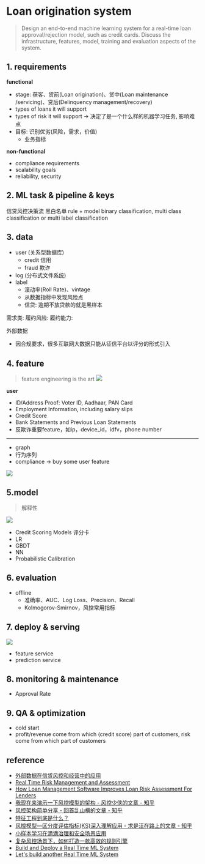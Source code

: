 # Loan origination system

> Design an end-to-end machine learning system for a real-time loan approval/rejection model, such as credit cards. Discuss the infrastructure, features, model, training and evaluation aspects of the system.

## 1. requirements

**functional**

- stage: 获客、贷前(Loan origination)、贷中(Loan maintenance /servicing)、贷后(Delinquency management/recovery)
- types of loans it will support
- types of risk it will support -> 决定了是一个什么样的机器学习任务, 影响难点
- 目标: 识别优劣(风险，需求，价值)
  - 业务指标

**non-functional**

- compliance requirements
- scalability goals
- reliability, security

## 2. ML task & pipeline & keys

信贷风控决策流
黑白名单
rule + model
binary classification, multi class classification or multi label classification

## 3. data

- user (关系型数据库)
  - credit 信用
  - fraud 欺诈
- log (分布式文件系统)
- label
  - 滚动率(Roll Rate)、vintage
  - 从数据指标中发现风险点
  - 信贷: 逾期不放贷款的就是黑样本

需求类:
履约风险:
履约能力:

外部数据

- 因合规要求，很多互联网大数据只能从征信平台以评分的形式引入

## 4. feature

> feature engineering is the art
> ![](../../.github/assets/03ml-loan-feature.png)

**user**

- ID/Address Proof: Voter ID, Aadhaar, PAN Card
- Employment Information, including salary slips
- Credit Score
- Bank Statements and Previous Loan Statements
- 反欺诈重要feature，如ip，device_id，idfv，phone number

---

- graph
- 行为序列
- compliance -> buy some user feature

![](../../.github/assets/03ml-loan-feature2.png)

## 5.model

> 解释性

![](../../.github/assets/03ml-loan-train.png)

- Credit Scoring Models 评分卡
- LR
- GBDT
- NN
- Probabilistic Calibration

## 6. evaluation

- offline
  - 准确率、AUC、Log Loss、Precision、Recall
  - Kolmogorov-Smirnov，风控常用指标

## 7. deploy & serving

![](../../.github/assets/03ml-loan-inference.png)

- feature service
- prediction service

## 8. monitoring & maintenance

- Approval Rate

## 9. QA & optimization

- cold start
- profit/revenue come from which (credit score) part of customers, risk come from which part of customers

## reference

- [外部数据在信贷风控和经营中的应用](https://mp.weixin.qq.com/s/bJGFsIuNVNfg1866PQ9gYg)
- [Real Time Risk Management and Assessment](https://www.gigaspaces.com/blog/real-time-risk-management)
- [How Loan Management Software Improves Loan Risk Assessment For Lenders](https://lendfusion.com/blog/loan-risk-assessment/)
- [我现在来演示一下风控模型的架构 - 风控少侠的文章 - 知乎](https://zhuanlan.zhihu.com/p/717674909)
- [风控架构简单分享 - 回首乱山横的文章 - 知乎](https://zhuanlan.zhihu.com/p/683754431)
- [特征工程到底是什么？](https://www.zhihu.com/question/29316149)
- [风控模型—区分度评估指标(KS)深入理解应用 - 求是汪在路上的文章 - 知乎](https://zhuanlan.zhihu.com/p/79934510)
- [小样本学习在滴滴治理和安全场景应用](https://mp.weixin.qq.com/s/sf5B0hmhwIoYLuCU7Rdvug)
- [复杂风控场景下，如何打造一款高效的规则引擎](https://tech.meituan.com/2020/05/14/meituan-security-zeus.html)
- [Build and Deploy a Real Time ML System](https://paulabartabajo.substack.com/p/implementing-a-real-time-ml-system)
- [Let's build another Real Time ML System](https://www.realworldml.net/blog/let-s-build-a-real-time-ml-system-2)

